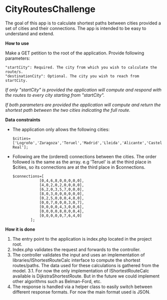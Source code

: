 # CityRoutesChallenge
The goal of this app is to calculate 
shortest paths between cities provided a set 
of cities and their connections. The app is intended to be easy to understand and extend.

**How to use**

Make a GET petition to the root of the application.
Provide following parameters:

    "startCity": Required. The city from which you wish to calculate the route/s.
    "destinationCity": Optional. The city you wish to reach from startCity.
    
    
_If only "startCity" is provided the application will compute and
 respond with the routes to every city starting from "startCity"._

_If both parameters are provided the application will compute and return the shortest path between the two cities indicating the full route._



**Data constraints**

- The application only allows the following cities:
    
      $cities=['Logroño','Zaragoza','Teruel','Madrid','Lleida','Alicante','Castellón','Segovia','Ciudad Real'];
      
- Following are the (ordered) connections between the cities. The order followed is the same 
    as the array. e.g 'Teruel' is at the third place in $cities, so its connections are at the third place in $connections. 
    
      
      $connections=[
                  [0,4,6,8,0,0,0,0,0],
                  [4,0,2,0,2,0,0,0,0],
                  [6,2,0,3,5,7,0,0,0],
                  [8,0,3,0,0,0,0,0,0],
                  [0,2,5,0,0,0,4,8,0],
                  [0,0,7,0,0,0,3,0,7],
                  [0,0,0,0,4,3,0,0,6],
                  [0,0,0,0,8,0,0,0,4],
                  [0,0,0,0,0,7,6,4,0]
              ];
     
      

**How it is done**

1. The entry point to the application is index.php located in the project root.
2. Index.php validates the request and forwards to the controller.
3. The controller validates the input and uses an implementation of libraries/IShortestRouteCalc interface to compute the shortest routes/paths. The data used for these calculations is gathered from the model.
3.1.  For now the only implementation of IShortestRouteCalc available is DijkstraShortestRoute. But in the future we could implement other algorithms such as Belman-Ford, etc.
4. The response is handled via a helper class to easily switch between different response formats. For now the main format used is JSON.
